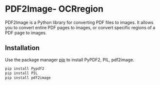 # PDF2Image- OCRregion

PDF2Image is a Python library for converting PDF files to images. It allows you to convert entire PDF pages to images, or convert specific regions of a PDF page to images.

## Installation

Use the package manager [pip](https://pip.pypa.io/en/stable/) to install PyPDF2, PIL, pdf2image.

```bash
pip install Pypdf2
pip install PIL
pip install pdf2image
```
